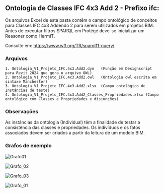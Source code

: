 ## Ontologia de Classes IFC 4x3 Add 2 - Prefixo ifc:

Os arquivos Excel de esta pasta contêm o campo ontológico de conceitos para Classes IFC 4x3 Addendo 2 para serem utilizados em projetos BIM. 
Antes de executar filtros SPARQL em Protégé deve-se inicializar um Reasoner como HermiT.

Consulte em: https://www.w3.org/TR/sparql11-query/

### Arquivos
    1. Ontologia_V1_Projeto_IFC.4x3.Add2.dyn   (Função em Designscript para Revit 2024 que gera o arquivo OWL)
    2. Ontologia_V1_Projeto_IFC.4x3.Add2.owl   (Ontologia owl escrita em sintaxe Manchester)
    3. Ontologia_V1_Projeto_IFC.4x3.Add2.xlsx  (Campo ontológico de Instâncias de teste)
    4. Ontologia_V1_Projeto_IFC.4x3.Add2_Classes_Propriedades.xlsx (Campo ontológico com Classes e Propriedades e disjunções) 

### Observações

As instâncias da ontologia (Individual) têm a finalidade de testar a consistência das classes e propriedades. 
Os indivíduos e os fatos associados devem ser criados a partir da leitura de um modelo BIM.

### Grafos de exemplo

![Grafo01](https://github.com/JLMenegotto/OntologiaBIM/assets/9437020/42e0c5c1-7df8-445b-b510-36b57410b569)

![Grafo_02](https://github.com/JLMenegotto/OntologiaBIM/assets/9437020/02770766-8c73-4b16-bd3c-24ce56db1acd)

![Grafo_03](https://github.com/JLMenegotto/OntologiaBIM/assets/9437020/4f8e9b55-605f-45c7-970a-8da4fe1bfb38)

![Grafo_01](https://github.com/JLMenegotto/OntologiaBIM/assets/9437020/52c18d82-04a0-4de6-b48b-a7fee3906e9d)

